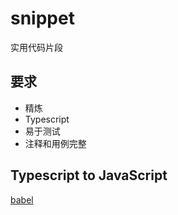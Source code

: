# snippet
实用代码片段

## 要求

- 精炼
- Typescript
- 易于测试
- 注释和用例完整

## Typescript to JavaScript

[babel](https://www.babeljs.cn/repl#?browsers=&build=&builtIns=false&spec=false&loose=false&code_lz=JYOwLgpgTgZghgYwgAgNIQJ4EkQBMIAeAsnAA7IDeAUMsjMBADa4D8AXMiAK4C2ARtBrIwGUhHadeAqEJAB7SBO79BtYAGcAShACOXYFAisOy6VQC-VKiLHIACnCjqUAXmQAKefg4AJACpEADIAoowQPBDgAJTILgB8yHAgGFagkLCIKA5OECTk1LT0TMb2js5CNuIc2eW08orVZRBCGtp6BkYSNc2WVAhyIOpgyPjwXIxg3bEeXhC-ASFhEdEcQ1CgAOaxCbMAdKAg0H6EYADcfQNDyHxycoxTbp5y3sj-QaHhkWAx8ZzPEPsQIcoMcCMMXBDkAByG53KHIFjQ2FhJLwkz_QHA0FnC6DYatXT6Qy4B4zf7zd5LL4_HYYg5HE6xSFQwD0ZlDzlQYFwQAgwMABsgNpEcOl4Eh3BUbrgMABlJgQXlyKCrMDrEAbAA0QgA1pgcPgCBx0Ng8IQ8tMKOYtbRSE1GjlzW5LVQYtQhFyeXyBUKwABBKBQOAYdygA0mKTQDXIW05e3OaajODjSZNV1CWiGMBcKAgZD-wMpWhF4tF3YwKByHjuXByBC8L67PTQWXyxVQX2MRjuAAGABIKGApS2wm3zMgEqrx8JcGxwAALAC0CDnwGY7n7ocI5ii3aiUXTJeLux4ZHcMec-9ovVo_TxdAYzHzQemPqfwd1JoNZYfuCj54BRTMJeyC3lclRvi-EB-gGQbuB--qELslR_k0SGiCgAA-GHXLc9ypkIoHDPUEAQW4r4we-eqmgQuzEShOS0QoEDAYRyAEu0xKkYKUFvnBVFfuxRJGPRzj7FohIdLgyBYWx4kcUY3QsZcwxDI4YDHDwpCMHAkDTN2AA6hwEKQSrDPgCDaYYIHaeo6jIAAYrclCGd2BHKcgkS4BpWk6a4yAGSA5guW5d4nqA3nabpbiAbgb7Hqe7gxVGm4EDS_m0P2MXmBuclCbFFEANopQAugi0JotCLBQuYHD9uBhUlWOAD0TX9sRb5FdRxXmLuuwAFZyKA7hQhqhlQlE5wZlB2a5qpUDqeEPm6QA1MgYUgBFvnIKtnmbZA5zmEAA&debug=false&forceAllTransforms=false&shippedProposals=false&circleciRepo=&evaluate=false&fileSize=false&timeTravel=false&sourceType=module&lineWrap=true&presets=es2015%2Creact%2Cstage-2%2Ctypescript&prettier=false&targets=&version=7.8.4&externalPlugins=)